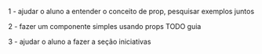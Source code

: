 1 - ajudar o aluno a entender o conceito de prop, pesquisar exemplos juntos

2 - fazer um componente simples usando props TODO guia

3 - ajudar o aluno a fazer a seção iniciativas
